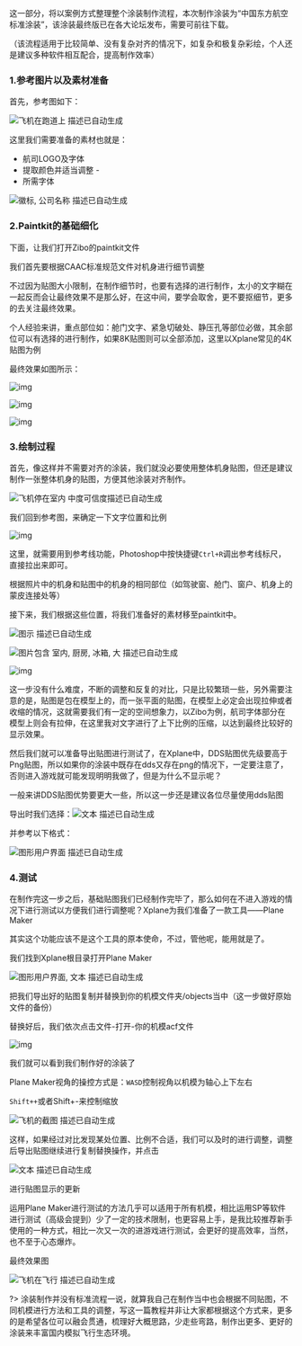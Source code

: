 这一部分，将以案例方式整理整个涂装制作流程，本次制作涂装为“中国东方航空标准涂装”，该涂装最终版已在各大论坛发布，需要可前往下载。

（该流程适用于比较简单、没有复杂对齐的情况下，如复杂和极复杂彩绘，个人还是建议多种软件相互配合，提高制作效率）

 

### 1.参考图片以及素材准备

 首先，参考图如下：



![飞机在跑道上  描述已自动生成](https://img1.imgtp.com/2023/07/10/KwVDUeH7.jpg) 

 



 

 

 

 

 

 

 

 



这里我们需要准备的素材也就是：

- 航司LOGO及字体
- 提取颜色并适当调整 - 
- 所需字体

 



![徽标, 公司名称  描述已自动生成](https://img1.imgtp.com/2023/07/10/e7g0QHqL.jpg) 

 



 

 

 

 

 

 

 



### 2.Paintkit的基础细化

下面，让我们打开Zibo的paintkit文件

我们首先要根据CAAC标准规范文件对机身进行细节调整

不过因为贴图大小限制，在制作细节时，也要有选择的进行制作，太小的文字糊在一起反而会让最终效果不是那么好，在这中间，要学会取舍，更不要抠细节，更多的去关注最终效果。

个人经验来讲，重点部位如：舱门文字、紧急切破处、静压孔等部位必做，其余部位可以有选择的进行制作，如果8K贴图则可以全部添加，这里以Xplane常见的4K贴图为例

最终效果如图所示：

 

 

 

 

![img](https://img1.imgtp.com/2023/07/10/WGnFLEVZ.jpg)

![img](https://img1.imgtp.com/2023/07/10/ZkAPz8pf.jpg)

![img](https://img1.imgtp.com/2023/07/10/TvasbF1l.jpg)

 

 

### 3.绘制过程

首先，像这样并不需要对齐的涂装，我们就没必要使用整体机身贴图，但还是建议制作一张整体机身的贴图，方便其他涂装对齐制作。

![飞机停在室内  中度可信度描述已自动生成](https://img1.imgtp.com/2023/07/10/9V9hguhg.jpg)

我们回到参考图，来确定一下文字位置和比例

![img](https://img1.imgtp.com/2023/07/10/WkyMoYsn.jpg)

这里，就需要用到参考线功能，Photoshop中按快捷键`Ctrl+R`调出参考线标尺，直接拉出来即可。

根据照片中的机身和贴图中的机身的相同部位（如驾驶窗、舱门、窗户、机身上的蒙皮连接处等）

接下来，我们根据这些位置，将我们准备好的素材移至paintkit中。

 

 

![图示  描述已自动生成](https://img1.imgtp.com/2023/07/10/04WpYHPa.jpg)

 

![图片包含 室内, 厨房, 冰箱, 大  描述已自动生成](https://img1.imgtp.com/2023/07/10/2rjb3oli.jpg)

 

 

![img](https://img1.imgtp.com/2023/07/10/ycToggm9.jpg)

 

这一步没有什么难度，不断的调整和反复的对比，只是比较繁琐一些，另外需要注意的是，贴图是包在模型上的，而一张平面的贴图，在模型上必定会出现拉伸或者收缩的情况，这就需要我们有一定的空间想象力，以Zibo为例，航司字体部分在模型上则会有拉伸，在这里我对文字进行了上下比例的压缩，以达到最终比较好的显示效果。

然后我们就可以准备导出贴图进行测试了，在Xplane中，DDS贴图优先级要高于Png贴图，所以如果你的涂装中既存在dds又存在png的情况下，一定要注意了，否则进入游戏就可能发现明明我做了，但是为什么不显示呢？

一般来讲DDS贴图优势要更大一些，所以这一步还是建议各位尽量使用dds贴图

导出时我们选择：![文本  描述已自动生成](https://img1.imgtp.com/2023/07/10/ijQJWK2p.png)

并参考以下格式：

![图形用户界面  描述已自动生成](https://img1.imgtp.com/2023/07/10/894JBh8W.jpg)

 

### 4.测试

在制作完这一步之后，基础贴图我们已经制作完毕了，那么如何在不进入游戏的情况下进行测试以方便我们进行调整呢？Xplane为我们准备了一款工具——Plane Maker

 

其实这个功能应该不是这个工具的原本使命，不过，管他呢，能用就是了。

 

我们找到Xplane根目录打开Plane Maker

 

![图形用户界面, 文本  描述已自动生成](https://img1.imgtp.com/2023/07/10/DVsFcD3I.jpg)

 

把我们导出好的贴图复制并替换到你的机模文件夹/objects当中（这一步做好原始文件的备份）

 

替换好后，我们依次点击文件-打开-你的机模acf文件

![img](https://img1.imgtp.com/2023/07/10/Q4W9dWs1.jpg)

我们就可以看到我们制作好的涂装了

Plane Maker视角的操控方式是：`WASD`控制视角以机模为轴心上下左右

`Shift++`或者Shift+-来控制缩放

![飞机的截图  描述已自动生成](https://img1.imgtp.com/2023/07/10/HDAURBwI.jpg)

这样，如果经过对比发现某处位置、比例不合适，我们可以及时的进行调整，调整后导出贴图继续进行复制替换操作，并点击

![文本  描述已自动生成](https://img1.imgtp.com/2023/07/10/IlSR2euE.jpg)

进行贴图显示的更新

 

 

运用Plane Maker进行测试的方法几乎可以适用于所有机模，相比运用SP等软件进行测试（高级会提到）少了一定的技术限制，也更容易上手，是我比较推荐新手使用的一种方式，相比一次又一次的进游戏进行测试，会更好的提高效率，当然，也不至于心态爆炸。

 

最终效果图

![飞机在飞行  描述已自动生成](https://img1.imgtp.com/2023/07/10/1gxlnLbJ.jpg)

 

?> 涂装制作并没有标准流程一说，就算我自己在制作当中也会根据不同贴图，不同机模进行方法和工具的调整，写这一篇教程并非让大家都根据这个方式来，更多的是希望各位可以融会贯通，梳理好大概思路，少走些弯路，制作出更多、更好的涂装来丰富国内模拟飞行生态环境。 